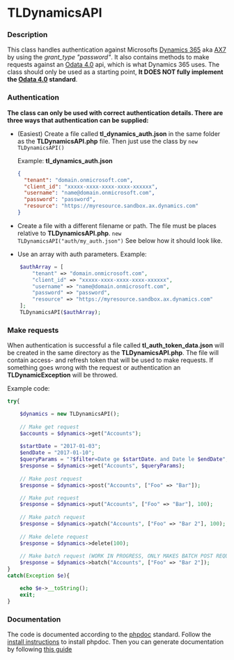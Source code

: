 # TLDynamicsAPI

### Description

This class handles authentication against
Microsofts [Dynamics 365](https://msdn.microsoft.com/en-us/library/mt593051.aspx?f=255&MSPPError=-2147217396) aka [AX7](https://msdn.microsoft.com/en-us/library/mt593051.aspx?f=255&MSPPError=-2147217396) by using the *grant_type "password"*. It also contains methods to make requests against an [Odata 4.0](http://www.odata.org/documentation/) api, which is what Dynamics 365 uses. The class should only be used as a starting point, **It DOES NOT fully implement the [Odata 4.0](http://www.odata.org/documentation/) standard**.

### Authentication

**The class can only be used with correct authentication details. There are three ways that authentication can be supplied:**

* (Easiest) Create a file called **tl_dynamics_auth.json** in the same folder as the **TLDynamicsAPI.php** file. Then just use the class by ```new TLDynamicsAPI()```

	Example: **tl_dynamics_auth.json**
	```json
	{
	  "tenant": "domain.onmicrosoft.com",
	  "client_id": "xxxxx-xxxx-xxxx-xxxx-xxxxxx",
	  "username": "name@domain.onmicrosoft.com",
	  "password": "password",
	  "resource": "https://myresource.sandbox.ax.dynamics.com"
	}
	```
* Create a file with a different filename or path. The file must be places relative to **TLDynamicsAPI.php**. ```new TLDynamicsAPI("auth/my_auth.json")``` See below how it should look like.

* Use an array with auth parameters. Example:
```php
	$authArray = [
		"tenant" => "domain.onmicrosoft.com",
		"client_id" => "xxxxx-xxxx-xxxx-xxxx-xxxxxx",
		"username" => "name@domain.onmicrosoft.com",
		"password" => "password",
		"resource" => "https://myresource.sandbox.ax.dynamics.com"
	];
	TLDynamicsAPI($authArray);
```

### Make requests

When authentication is successful a file called **tl_auth_token_data.json** will be created in the same directory as the **TLDynamicsAPI.php**. The file will contain access- and refresh token that will be used to make requests. If something goes wrong with the request or authentication an **TLDynamicException** will be throwed.

Example code:

```php
try{

	$dynamics = new TLDynamicsAPI();
	
	// Make get request
	$accounts = $dynamics->get("Accounts");
	
	$startDate = "2017-01-03";
	$endDate = "2017-01-10";
	$queryParams = "?$filter=Date ge $startDate. and Date le $endDate";
	$response = $dynamics->get("Accounts", $queryParams);
	
	// Make post request
	$response = $dynamics->post("Accounts", ["Foo" => "Bar"]);

	// Make put request
	$response = $dynamics->put("Accounts", ["Foo" => "Bar"], 100);
	
	// Make patch request
	$response = $dynamics->patch("Accounts", ["Foo" => "Bar 2"], 100);
	
	// Make delete request
	$response = $dynamics->delete(100);
	
	// Make batch request (WORK IN PROGRESS, ONLY MAKES BATCH POST REQUEST)
	$response = $dynamics->batch("Accounts", ["Foo" => "Bar 2"]);
}
catch(Exception $e){

	echo $e->__toString();
	exit;
}

```


### Documentation

The code is documented according to the [phpdoc](https://phpdoc.org/) standard. Follow the [install instructions](https://phpdoc.org/docs/latest/getting-started/installing.html) to install phpdoc. Then you can generate documentation by following [this guide](https://phpdoc.org/docs/latest/getting-started/your-first-set-of-documentation.html#running-phpdocumentor)
